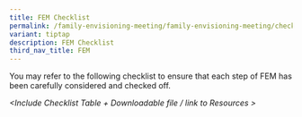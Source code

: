 ```yaml
---
title: FEM Checklist
permalink: /family-envisioning-meeting/family-envisioning-meeting/checklist/
variant: tiptap
description: FEM Checklist
third_nav_title: FEM
---
```

<p>You may refer to the following checklist to ensure that each step of FEM
has been carefully considered and checked off.</p>
<p></p>
<p><em>&lt;Include Checklist Table + Downloadable file / link to Resources &gt; </em>
</p>
<p></p>